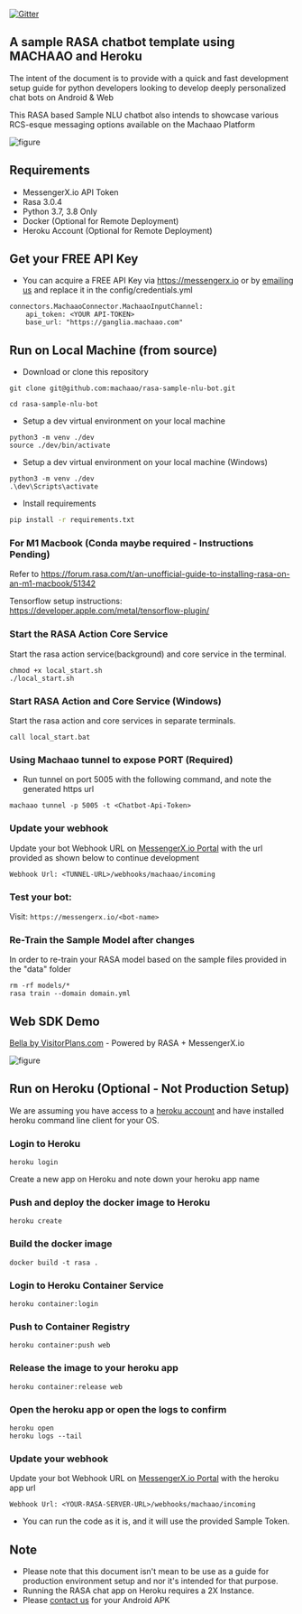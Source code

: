 [![Gitter](https://badges.gitter.im/messengerx-io/community.svg)](https://gitter.im/messengerx-io/community?utm_source=badge&utm_medium=badge&utm_campaign=pr-badge)  

## A sample RASA chatbot template using MACHAAO and Heroku ##
The intent of the document is to provide with a quick and fast development setup guide for python developers looking to develop deeply personalized chat bots on Android & Web

This RASA based Sample NLU chatbot also intends to showcase various RCS-esque messaging options available on the Machaao Platform

![figure](images/sample_rasa_machaao_bot.jpeg)

## Requirements ##
* MessengerX.io API Token
* Rasa 3.0.4
* Python 3.7, 3.8 Only
* Docker (Optional for Remote Deployment)
* Heroku Account (Optional for Remote Deployment)

## Get your FREE API Key ##
* You can acquire a FREE API Key via https://messengerx.io 
or by [emailing us](mailto:connect@machaao.com) and replace it in the config/credentials.yml
```
connectors.MachaaoConnector.MachaaoInputChannel:
    api_token: <YOUR API-TOKEN>
    base_url: "https://ganglia.machaao.com"
```

## Run on Local Machine (from source) ##
* Download or clone this repository
```
git clone git@github.com:machaao/rasa-sample-nlu-bot.git

cd rasa-sample-nlu-bot
```

* Setup a dev virtual environment on your local machine
```
python3 -m venv ./dev
source ./dev/bin/activate
```

* Setup a dev virtual environment on your local machine (Windows)
```
python3 -m venv ./dev
.\dev\Scripts\activate
```

* Install requirements
```bash
pip install -r requirements.txt
```
### For M1 Macbook (Conda maybe required - Instructions Pending) ####
Refer to 
https://forum.rasa.com/t/an-unofficial-guide-to-installing-rasa-on-an-m1-macbook/51342

Tensorflow setup instructions: https://developer.apple.com/metal/tensorflow-plugin/

### Start the RASA Action Core Service ###
Start the rasa action service(background) and core service in the terminal. 
```
chmod +x local_start.sh
./local_start.sh
```

### Start RASA Action and Core Service (Windows) ###
Start the rasa action and core services in separate terminals.<br>
```
call local_start.bat
```

### Using Machaao tunnel to expose PORT (Required) ###
* Run tunnel on port 5005 with the following command, and note the generated https url
```
machaao tunnel -p 5005 -t <Chatbot-Api-Token>
```

### Update your webhook ###
Update your bot Webhook URL on [MessengerX.io Portal](https://portal.messengerx.io) with the url provided as shown below to continue development
```
Webhook Url: <TUNNEL-URL>/webhooks/machaao/incoming
```

### Test your bot:
Visit: ```https://messengerx.io/<bot-name>```


### Re-Train the Sample Model after changes ###
In order to re-train your RASA model based on the sample files provided in the "data" folder
```
rm -rf models/*
rasa train --domain domain.yml
```

## Web SDK Demo ##
[Bella by VisitorPlans.com](https://messengerx.io/vp) - Powered by RASA + MessengerX.io

![figure](images/sample_rasa_web_bot.png)

## Run on Heroku (Optional - Not Production Setup) ##

We are assuming you have access to a [heroku account](https://heroku.com)
and have installed heroku command line client for your OS.

### Login to Heroku ###
```
heroku login
```

Create a new app on Heroku and note down your heroku app name

### Push and deploy the docker image to Heroku ###
```
heroku create
```

### Build the docker image ###
```
docker build -t rasa .
```

### Login to Heroku Container Service ###
```
heroku container:login
```

### Push to Container Registry ###
```
heroku container:push web
```
### Release the image to your heroku app ###
```
heroku container:release web
```
### Open the heroku app or open the logs to confirm ###
```
heroku open
heroku logs --tail
```

### Update your webhook ###
Update your bot Webhook URL on [MessengerX.io Portal](https://portal.messengerx.io) with the heroku app url
```
Webhook Url: <YOUR-RASA-SERVER-URL>/webhooks/machaao/incoming
```

* You can run the code as it is, and it will use the provided Sample Token.


## Note ##
* Please note that this document isn't mean to be use as a guide for production environment setup and nor it's intended for that purpose.
* Running the RASA chat app on Heroku requires a 2X Instance.
* Please [contact us](mailto:connect@machaao.com) for your Android APK
